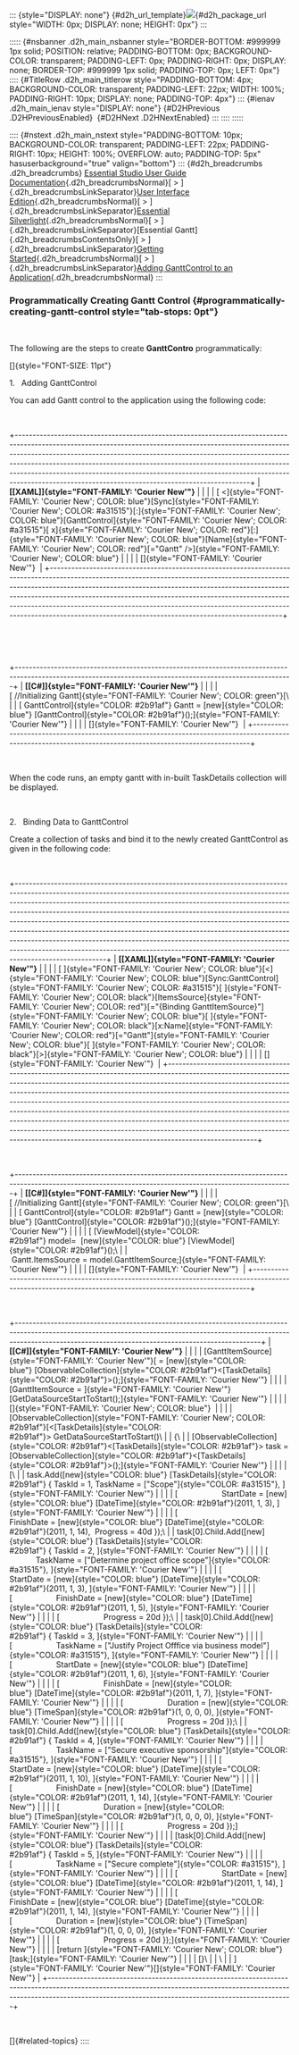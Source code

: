 ::: {style="DISPLAY: none"}
[](ms-xhelp:///?Id=d2h_url_template){#d2h_url_template}![](!package_url!){#d2h_package_url style="WIDTH: 0px; DISPLAY: none; HEIGHT: 0px"}
:::

::::: {#nsbanner .d2h_main_nsbanner style="BORDER-BOTTOM: #999999 1px solid; POSITION: relative; PADDING-BOTTOM: 0px; BACKGROUND-COLOR: transparent; PADDING-LEFT: 0px; PADDING-RIGHT: 0px; DISPLAY: none; BORDER-TOP: #999999 1px solid; PADDING-TOP: 0px; LEFT: 0px"}
:::: {#TitleRow .d2h_main_titlerow style="PADDING-BOTTOM: 4px; BACKGROUND-COLOR: transparent; PADDING-LEFT: 22px; WIDTH: 100%; PADDING-RIGHT: 10px; DISPLAY: none; PADDING-TOP: 4px"}
::: {#ienav .d2h_main_ienav style="DISPLAY: none"}
[](ms-xhelp:///?Id=814f306d-cf40-4397-9b6f-aef6398b5bb7){#D2HPrevious .D2HPreviousEnabled}  [](ms-xhelp:///?Id=c0ff09b7-9526-47d6-b84b-64918d7ed1da){#D2HNext .D2HNextEnabled}
:::
::::
:::::

:::: {#nstext .d2h_main_nstext style="PADDING-BOTTOM: 10px; BACKGROUND-COLOR: transparent; PADDING-LEFT: 22px; PADDING-RIGHT: 10px; HEIGHT: 100%; OVERFLOW: auto; PADDING-TOP: 5px" hasuserbackground="true" valign="bottom"}
::: {#d2h_breadcrumbs .d2h_breadcrumbs}
[Essential Studio User Guide Documentation](ms-xhelp:///?Id=12457748-09e3-4d74-a240-8e049cedf030){.d2h_breadcrumbsNormal}[ \> ]{.d2h_breadcrumbsLinkSeparator}[User Interface Edition](ms-xhelp:///?Id=c29296b7-531c-413b-a0ec-488ca1f7f669){.d2h_breadcrumbsNormal}[ \> ]{.d2h_breadcrumbsLinkSeparator}[Essential Silverlight](ms-xhelp:///?Id=66221bd1-ba2e-43c2-94a7-618f50e01d24){.d2h_breadcrumbsNormal}[ \> ]{.d2h_breadcrumbsLinkSeparator}[Essential Gantt]{.d2h_breadcrumbsContentsOnly}[ \> ]{.d2h_breadcrumbsLinkSeparator}[Getting Started](ms-xhelp:///?Id=35f72cf8-9b12-4131-ab30-00a5a199c143){.d2h_breadcrumbsNormal}[ \> ]{.d2h_breadcrumbsLinkSeparator}[Adding GanttControl to an Application](ms-xhelp:///?Id=814f306d-cf40-4397-9b6f-aef6398b5bb7){.d2h_breadcrumbsNormal}
:::

### Programmatically Creating Gantt Control {#programmatically-creating-gantt-control style="tab-stops: 0pt"}

 

The following are the steps to create **GanttContro** programmatically:

[]{style="FONT-SIZE: 11pt"} 

1.   Adding GanttControl

You can add Gantt control to the application using the following code:

 

+-----------------------------------------------------------------------------------------------------------------------------------------------------------------------------------------------------------------------------------------------------------------------------------------------------------------------------------------------------------------------------------------------------------------------------------------------------------------------+
| **[\[XAML\]]{style="FONT-FAMILY: 'Courier New'"}**                                                                                                                                                                                                                                                                                                                                                                                                                    |
|                                                                                                                                                                                                                                                                                                                                                                                                                                                                       |
| [ \<]{style="FONT-FAMILY: 'Courier New'; COLOR: blue"}[Sync]{style="FONT-FAMILY: 'Courier New'; COLOR: #a31515"}[:]{style="FONT-FAMILY: 'Courier New'; COLOR: blue"}[GanttControl]{style="FONT-FAMILY: 'Courier New'; COLOR: #a31515"}[ x]{style="FONT-FAMILY: 'Courier New'; COLOR: red"}[:]{style="FONT-FAMILY: 'Courier New'; COLOR: blue"}[Name]{style="FONT-FAMILY: 'Courier New'; COLOR: red"}[=\"Gantt\" /\>]{style="FONT-FAMILY: 'Courier New'; COLOR: blue"} |
|                                                                                                                                                                                                                                                                                                                                                                                                                                                                       |
| []{style="FONT-FAMILY: 'Courier New'"}                                                                                                                                                                                                                                                                                                                                                                                                                                |
+-----------------------------------------------------------------------------------------------------------------------------------------------------------------------------------------------------------------------------------------------------------------------------------------------------------------------------------------------------------------------------------------------------------------------------------------------------------------------+

 

 

+-----------------------------------------------------------------------------------------------------------------------------------------------------------+
| **[\[C#\]]{style="FONT-FAMILY: 'Courier New'"}**                                                                                                          |
|                                                                                                                                                           |
| [ //Initializing Gantt]{style="FONT-FAMILY: 'Courier New'; COLOR: green"}[\                                                                               |
| [ GanttControl]{style="COLOR: #2b91af"} Gantt = [new]{style="COLOR: blue"} [GanttControl]{style="COLOR: #2b91af"}();]{style="FONT-FAMILY: 'Courier New'"} |
|                                                                                                                                                           |
| []{style="FONT-FAMILY: 'Courier New'"}                                                                                                                    |
+-----------------------------------------------------------------------------------------------------------------------------------------------------------+

 

When the code runs, an empty gantt with in-built TaskDetails collection will be displayed.

 

2.   Binding Data to GanttControl

Create a collection of tasks and bind it to the newly created GanttControl as given in the following code:

 

+-------------------------------------------------------------------------------------------------------------------------------------------------------------------------------------------------------------------------------------------------------------------------------------------------------------------------------------------------------------------------------------------------------------------------------------------------------------------------------------------------------------------------------------------------------------------------------------------------------------------------------------------------------------------------+
| **[\[XAML\]]{style="FONT-FAMILY: 'Courier New'"}**                                                                                                                                                                                                                                                                                                                                                                                                                                                                                                                                                                                                                      |
|                                                                                                                                                                                                                                                                                                                                                                                                                                                                                                                                                                                                                                                                         |
| [ ]{style="FONT-FAMILY: 'Courier New'; COLOR: blue"}[\<]{style="FONT-FAMILY: 'Courier New'; COLOR: blue"}[Sync:GanttControl]{style="FONT-FAMILY: 'Courier New'; COLOR: #a31515"}[ ]{style="FONT-FAMILY: 'Courier New'; COLOR: black"}[ItemsSource]{style="FONT-FAMILY: 'Courier New'; COLOR: red"}[=\"{Binding GanttItemSource}\"]{style="FONT-FAMILY: 'Courier New'; COLOR: blue"}[ ]{style="FONT-FAMILY: 'Courier New'; COLOR: black"}[x:Name]{style="FONT-FAMILY: 'Courier New'; COLOR: red"}[=\"Gantt\"]{style="FONT-FAMILY: 'Courier New'; COLOR: blue"}[ ]{style="FONT-FAMILY: 'Courier New'; COLOR: black"}[\>]{style="FONT-FAMILY: 'Courier New'; COLOR: blue"} |
|                                                                                                                                                                                                                                                                                                                                                                                                                                                                                                                                                                                                                                                                         |
| []{style="FONT-FAMILY: 'Courier New'"}                                                                                                                                                                                                                                                                                                                                                                                                                                                                                                                                                                                                                                  |
+-------------------------------------------------------------------------------------------------------------------------------------------------------------------------------------------------------------------------------------------------------------------------------------------------------------------------------------------------------------------------------------------------------------------------------------------------------------------------------------------------------------------------------------------------------------------------------------------------------------------------------------------------------------------------+

 

+-----------------------------------------------------------------------------------------------------------------------------------------------------------+
| **[\[C#\]]{style="FONT-FAMILY: 'Courier New'"}**                                                                                                          |
|                                                                                                                                                           |
| [ //Initializing Gantt]{style="FONT-FAMILY: 'Courier New'; COLOR: green"}[\                                                                               |
| [ GanttControl]{style="COLOR: #2b91af"} Gantt = [new]{style="COLOR: blue"} [GanttControl]{style="COLOR: #2b91af"}();]{style="FONT-FAMILY: 'Courier New'"} |
|                                                                                                                                                           |
| [ [ViewModel]{style="COLOR: #2b91af"} model=  [new]{style="COLOR: blue"} [ViewModel]{style="COLOR: #2b91af"}();\                                          |
|  Gantt.ItemsSource = model.GanttItemSource;]{style="FONT-FAMILY: 'Courier New'"}                                                                          |
|                                                                                                                                                           |
| []{style="FONT-FAMILY: 'Courier New'"}                                                                                                                    |
+-----------------------------------------------------------------------------------------------------------------------------------------------------------+

 

+--------------------------------------------------------------------------------------------------------------------------------------------------------------------------------------------------------------------------------+
| **[\[C#\]]{style="FONT-FAMILY: 'Courier New'"}**                                                                                                                                                                               |
|                                                                                                                                                                                                                                |
| [GanttItemSource]{style="FONT-FAMILY: 'Courier New'"}[ = [new]{style="COLOR: blue"} [ObservableCollection]{style="COLOR: #2b91af"}\<[TaskDetails]{style="COLOR: #2b91af"}\>();]{style="FONT-FAMILY: 'Courier New'"}            |
|                                                                                                                                                                                                                                |
| [GanttItemSource = ]{style="FONT-FAMILY: 'Courier New'"}[GetDataSourceStartToStart();]{style="FONT-FAMILY: 'Courier New'"}                                                                                                     |
|                                                                                                                                                                                                                                |
| []{style="FONT-FAMILY: 'Courier New'; COLOR: blue"}                                                                                                                                                                            |
|                                                                                                                                                                                                                                |
| [ObservableCollection]{style="FONT-FAMILY: 'Courier New'; COLOR: #2b91af"}[\<[TaskDetails]{style="COLOR: #2b91af"}\> GetDataSourceStartToStart()\                                                                              |
| {\                                                                                                                                                                                                                             |
| [ObservableCollection]{style="COLOR: #2b91af"}\<[TaskDetails]{style="COLOR: #2b91af"}\> task = [ObservableCollection]{style="COLOR: #2b91af"}\<[TaskDetails]{style="COLOR: #2b91af"}\>();]{style="FONT-FAMILY: 'Courier New'"} |
|                                                                                                                                                                                                                                |
| [\                                                                                                                                                                                                                             |
| task.Add([new]{style="COLOR: blue"} [TaskDetails]{style="COLOR: #2b91af"} { TaskId = 1, TaskName = [\"Scope\"]{style="COLOR: #a31515"}, ]{style="FONT-FAMILY: 'Courier New'"}                                                  |
|                                                                                                                                                                                                                                |
| [                    StartDate = [new]{style="COLOR: blue"} [DateTime]{style="COLOR: #2b91af"}(2011, 1, 3), ]{style="FONT-FAMILY: 'Courier New'"}                                                                              |
|                                                                                                                                                                                                                                |
| [                    FinishDate = [new]{style="COLOR: blue"} [DateTime]{style="COLOR: #2b91af"}(2011, 1, 14),  Progress = 40d });\                                                                                             |
| task\[0\].Child.Add([new]{style="COLOR: blue"} [TaskDetails]{style="COLOR: #2b91af"} { TaskId = 2, ]{style="FONT-FAMILY: 'Courier New'"}                                                                                       |
|                                                                                                                                                                                                                                |
| [                    TaskName = [\"Determine project office scope\"]{style="COLOR: #a31515"}, ]{style="FONT-FAMILY: 'Courier New'"}                                                                                            |
|                                                                                                                                                                                                                                |
| [                    StartDate = [new]{style="COLOR: blue"} [DateTime]{style="COLOR: #2b91af"}(2011, 1, 3), ]{style="FONT-FAMILY: 'Courier New'"}                                                                              |
|                                                                                                                                                                                                                                |
| [                    FinishDate = [new]{style="COLOR: blue"} [DateTime]{style="COLOR: #2b91af"}(2011, 1, 5), ]{style="FONT-FAMILY: 'Courier New'"}                                                                             |
|                                                                                                                                                                                                                                |
| [                    Progress = 20d });\                                                                                                                                                                                       |
| task\[0\].Child.Add([new]{style="COLOR: blue"} [TaskDetails]{style="COLOR: #2b91af"} { TaskId = 3, ]{style="FONT-FAMILY: 'Courier New'"}                                                                                       |
|                                                                                                                                                                                                                                |
| [                    TaskName = [\"Justify Project Offfice via business model\"]{style="COLOR: #a31515"}, ]{style="FONT-FAMILY: 'Courier New'"}                                                                                |
|                                                                                                                                                                                                                                |
| [                    StartDate = [new]{style="COLOR: blue"} [DateTime]{style="COLOR: #2b91af"}(2011, 1, 6), ]{style="FONT-FAMILY: 'Courier New'"}                                                                              |
|                                                                                                                                                                                                                                |
| [                    FinishDate = [new]{style="COLOR: blue"} [DateTime]{style="COLOR: #2b91af"}(2011, 1, 7), ]{style="FONT-FAMILY: 'Courier New'"}                                                                             |
|                                                                                                                                                                                                                                |
| [                    Duration = [new]{style="COLOR: blue"} [TimeSpan]{style="COLOR: #2b91af"}(1, 0, 0, 0), ]{style="FONT-FAMILY: 'Courier New'"}                                                                               |
|                                                                                                                                                                                                                                |
| [                    Progress = 20d });\                                                                                                                                                                                       |
| task\[0\].Child.Add([new]{style="COLOR: blue"} [TaskDetails]{style="COLOR: #2b91af"} { TaskId = 4, ]{style="FONT-FAMILY: 'Courier New'"}                                                                                       |
|                                                                                                                                                                                                                                |
| [                    TaskName = [\"Secure executive sponsorship\"]{style="COLOR: #a31515"}, ]{style="FONT-FAMILY: 'Courier New'"}                                                                                              |
|                                                                                                                                                                                                                                |
| [                    StartDate = [new]{style="COLOR: blue"} [DateTime]{style="COLOR: #2b91af"}(2011, 1, 10), ]{style="FONT-FAMILY: 'Courier New'"}                                                                             |
|                                                                                                                                                                                                                                |
| [                    FinishDate = [new]{style="COLOR: blue"} [DateTime]{style="COLOR: #2b91af"}(2011, 1, 14), ]{style="FONT-FAMILY: 'Courier New'"}                                                                            |
|                                                                                                                                                                                                                                |
| [                    Duration = [new]{style="COLOR: blue"} [TimeSpan]{style="COLOR: #2b91af"}(1, 0, 0, 0), ]{style="FONT-FAMILY: 'Courier New'"}                                                                               |
|                                                                                                                                                                                                                                |
| [                    Progress = 20d });]{style="FONT-FAMILY: 'Courier New'"}                                                                                                                                                   |
|                                                                                                                                                                                                                                |
| [task\[0\].Child.Add([new]{style="COLOR: blue"} [TaskDetails]{style="COLOR: #2b91af"} { TaskId = 5, ]{style="FONT-FAMILY: 'Courier New'"}                                                                                      |
|                                                                                                                                                                                                                                |
| [                    TaskName = [\"Secure complete\"]{style="COLOR: #a31515"}, ]{style="FONT-FAMILY: 'Courier New'"}                                                                                                           |
|                                                                                                                                                                                                                                |
| [                    StartDate = [new]{style="COLOR: blue"} [DateTime]{style="COLOR: #2b91af"}(2011, 1, 14), ]{style="FONT-FAMILY: 'Courier New'"}                                                                             |
|                                                                                                                                                                                                                                |
| [                    FinishDate = [new]{style="COLOR: blue"} [DateTime]{style="COLOR: #2b91af"}(2011, 1, 14), ]{style="FONT-FAMILY: 'Courier New'"}                                                                            |
|                                                                                                                                                                                                                                |
| [                    Duration = [new]{style="COLOR: blue"} [TimeSpan]{style="COLOR: #2b91af"}(1, 0, 0, 0), ]{style="FONT-FAMILY: 'Courier New'"}                                                                               |
|                                                                                                                                                                                                                                |
| [                    Progress = 20d });]{style="FONT-FAMILY: 'Courier New'"}                                                                                                                                                   |
|                                                                                                                                                                                                                                |
| [return ]{style="FONT-FAMILY: 'Courier New'; COLOR: blue"}[task;]{style="FONT-FAMILY: 'Courier New'"}                                                                                                                          |
|                                                                                                                                                                                                                                |
| [}\                                                                                                                                                                                                                            |
| \                                                                                                                                                                                                                              |
| ]{style="FONT-FAMILY: 'Courier New'"}[]{style="FONT-FAMILY: 'Courier New'"}                                                                                                                                                    |
+--------------------------------------------------------------------------------------------------------------------------------------------------------------------------------------------------------------------------------+

 

[]{#related-topics}
::::
